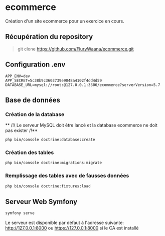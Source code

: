 # ecommerce
Création d'un site ecommerce pour un exercice en cours.

## Récupération du repository
> git clone https://github.com/FluryWaana/ecommerce.git

## Configuration .env

~~~dotenv
APP_ENV=dev
APP_SECRET=5c38b9c3603739e9048a4102f4dd4d59
DATABASE_URL=mysql://root:@127.0.0.1:3306/ecommerce?serverVersion=5.7
~~~

## Base de données

### Création de la database
** /!\ Le serveur MySQL doit être lancé et la database ecommerce ne doit pas exister /!\**
~~~bash
php bin/console doctrine:database:create
~~~

### Création des tables
~~~bash
php bin/console doctrine:migrations:migrate
~~~

### Remplissage des tables avec de fausses données
~~~bash
php bin/console doctrine:fixtures:load
~~~

## Serveur Web Symfony
~~~bash
symfony serve
~~~

Le serveur est disponible par défaut à l'adresse suivante: http://127.0.0.1:8000 ou https://127.0.0.1:8000 si le CA est installé
